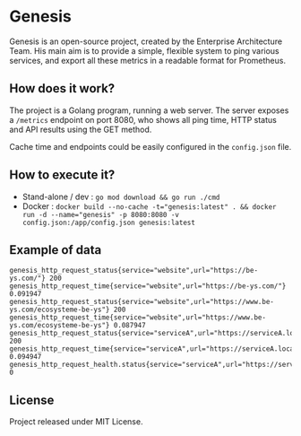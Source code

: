 # Genesis

Genesis is an open-source project, created by the Enterprise Architecture Team. His main aim is to provide a simple,
flexible system to ping various services, and export all these metrics in a readable format for Prometheus.

## How does it work?

The project is a Golang program, running a web server. The server exposes a `/metrics` endpoint on port 8080, who shows
all ping time, HTTP status and API results using the GET method.

Cache time and endpoints could be easily configured in the `config.json` file.

## How to execute it?

* Stand-alone / dev : `go mod download && go run ./cmd`
* Docker : `docker build --no-cache -t="genesis:latest" . && docker run -d --name="genesis" -p 8080:8080 -v config.json:/app/config.json genesis:latest`


## Example of data

```
genesis_http_request_status{service="website",url="https://be-ys.com/"} 200
genesis_http_request_time{service="website",url="https://be-ys.com/"} 0.091947
genesis_http_request_status{service="website",url="https://www.be-ys.com/ecosysteme-be-ys"} 200
genesis_http_request_time{service="website",url="https://www.be-ys.com/ecosysteme-be-ys"} 0.087947
genesis_http_request_status{service="serviceA",url="https://serviceA.local/"} 200
genesis_http_request_time{service="serviceA",url="https://serviceA.local/"} 0.094947
genesis_http_request_health.status{service="serviceA",url="https://serviceA.local/health"} 0
```

## License

Project released under MIT License.
